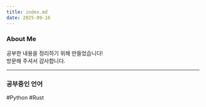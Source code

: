 ```yaml
---
title: index.md
date: 2025-09-16
---
```

### About Me
공부한 내용을 정리하기 위해 만들었습니다!  
방문해 주셔서 감사합니다.

---
### 공부중인 언어
#Python #Rust 
